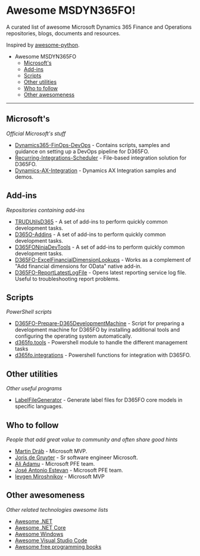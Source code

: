 # Awesome MSDYN365FO!
A curated list of awesome Microsoft Dynamics 365 Finance and Operations repositories, blogs, documents and resources.

Inspired by [awesome-python](https://github.com/vinta/awesome-python).

- Awesome MSDYN365FO
  - [Microsoft's](#microsofts)
  - [Add-ins](#add-ins)
  - [Scripts](#scripts)
  - [Other utilities](#other-utilities)
  - [Who to follow](#who-to-follow)
  - [Other awesomeness](#other-awesomeness)

- - -

## Microsoft's

*Official Microsoft's stuff*

* [Dynamics365-FinOps-DevOps](https://github.com/microsoft/dynamics365-finops-devops) - Contains scripts, samples and guidance on setting up a DevOps pipeline for D365FO.
* [Recurring-Integrations-Scheduler](https://github.com/Microsoft/Recurring-Integrations-Scheduler) - File-based integration solution for D365FO.
* [Dynamics-AX-Integration](https://github.com/Microsoft/Dynamics-AX-Integration) - Dynamics AX Integration samples and demos.

## Add-ins

*Repositories containing add-ins*

* [TRUDUtilsD365](https://github.com/TrudAX/TRUDUtilsD365) - A set of add-ins to perform quickly common development tasks. 
* [D365O-Addins](https://github.com/anderson-joyle/D365O-Addins) - A set of add-ins to perform quickly common development tasks.
* [D365FONinjaDevTools](https://github.com/HichemDax/D365FONinjaDevTools) - A set of add-ins to perform quickly common development tasks.
* [D365FO-ExcelFinancialDimensionLookups](https://github.com/anderson-joyle/D365FO-ExcelFinancialDimensionLookups) - Works as a complement of "Add financial dimensions for OData" native add-in.
* [D365FO-ReportLatestLogFile](https://github.com/anderson-joyle/D365FO-ReportLatestLogFile) - Opens latest reporting service log file. Useful to troubleshooting report problems.


## Scripts

*PowerShell scripts*

* [D365FO-Prepare-D365DevelopmentMachine](https://github.com/dodiggitydag/D365FO-Prepare-D365DevelopmentMachine) - Script for preparing a development machine for D365FO by installing additional tools and configuring the operating system automatically.
* [d365fo.tools](https://github.com/d365collaborative/d365fo.tools) - Powershell module to handle the different management tasks
* [d365fo.integrations](https://github.com/d365collaborative/d365fo.integrations) - Powershell functions for integration with D365FO.


## Other utilities

*Other useful programs*

* [LabelFileGenerator](https://github.com/ptornich/LabelFileGenerator) - Generate label files for D365FO core models in specific languages.


## Who to follow

*People that add great value to community and often share good hints*

* [Martin Dráb](https://twitter.com/goshoom) - Microsoft MVP.
* [Joris de Gruyter](https://twitter.com/jorisdg) - Sr software engineer Microsoft.
* [Ali Adamu](https://twitter.com/aliadamu_ms) - Microsoft PFE team.
* [José Antonio Estevan](https://twitter.com/jaestevan) - Microsoft PFE team.
* [Ievgen Miroshnikov](https://twitter.com/IevgenMir) - Microsoft MVP

## Other awesomeness

*Other related technologies awesome lists*

* [Awesome .NET](https://github.com/quozd/awesome-dotnet)
* [Awesome .NET Core](https://github.com/thangchung/awesome-dotnet-core)
* [Awesome Windows](https://github.com/Awesome-Windows/Awesome)
* [Awesome Visual Studio Code](https://github.com/viatsko/awesome-vscode#readme)
* [Awesome free programming books](https://github.com/EbookFoundation/free-programming-books#readme)

